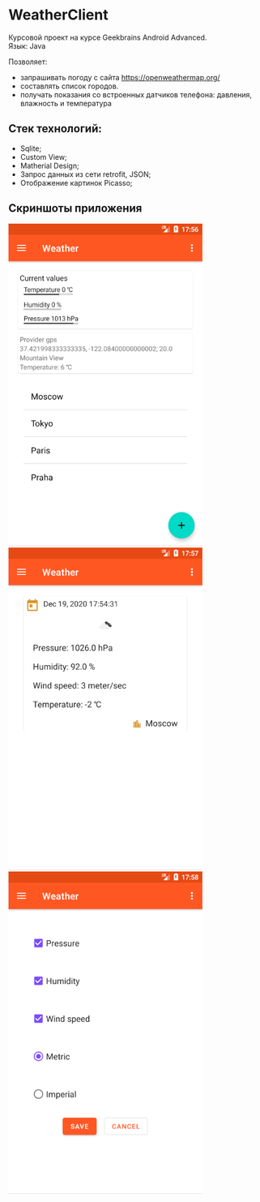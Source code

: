 # WeatherClient
Курсовой проект на курсе Geekbrains Android Advanced.   
Язык: Java

Позволяет:  
- запрашивать погоду с сайта https://openweathermap.org/
- составлять список городов.
- получать показания со встроенных датчиков телефона: давления, влажность и температура

## Стек технологий:  
- Sqlite;
- Custom View;
- Matherial Design;
- Запрос данных из сети retrofit, JSON;
- Отображение картинок Picasso;

## Скриншоты приложения
![screenshots](./Weather1.png?raw=true)
![screenshots](./Weather2.png?raw=true)
![screenshots](./Weather3.png?raw=true)
